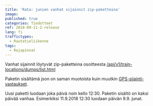 ```yaml
---
title: 'Rata: junien vanhat sijainnit zip-paketteina'
image:
published: true
categories: Tiedotteet
ref: 2018-09-11-2-release
lang: fi
traffictypes:
  - Rautatieliikenne
tags:
  - Rajapinnat
---
```


Vanhat sijainnit löytyvät zip-paketteina osoitteesta
[/api/v1/train-locations/dumps/list.html](https://rata.digitraffic.fi/api/v1/train-locations/dumps/list.html)

Paketin sisältämä json on saman muotoista kuin muutkin
[GPS-sijainti-vastaukset](#gps-sijainnit).

Uusi paketti luodaan joka päivä noin kello 12:30. Paketin sisältö on kaksi
päivää vanhaa. Esimerkiksi 11.9.2018 12:30 luodaan päivän 9.9. junat.

